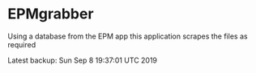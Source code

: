# EPMgrabber
Using a database from the EPM app this application scrapes the files as required


Latest backup: Sun Sep 8 19:37:01 UTC 2019
